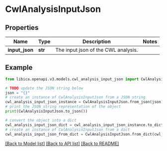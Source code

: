 # CwlAnalysisInputJson


## Properties

Name | Type | Description | Notes
------------ | ------------- | ------------- | -------------
**input_json** | **str** | The input json of the CWL analysis. | 

## Example

```python
from libica.openapi.v3.models.cwl_analysis_input_json import CwlAnalysisInputJson

# TODO update the JSON string below
json = "{}"
# create an instance of CwlAnalysisInputJson from a JSON string
cwl_analysis_input_json_instance = CwlAnalysisInputJson.from_json(json)
# print the JSON string representation of the object
print(CwlAnalysisInputJson.to_json())

# convert the object into a dict
cwl_analysis_input_json_dict = cwl_analysis_input_json_instance.to_dict()
# create an instance of CwlAnalysisInputJson from a dict
cwl_analysis_input_json_from_dict = CwlAnalysisInputJson.from_dict(cwl_analysis_input_json_dict)
```
[[Back to Model list]](../README.md#documentation-for-models) [[Back to API list]](../README.md#documentation-for-api-endpoints) [[Back to README]](../README.md)


